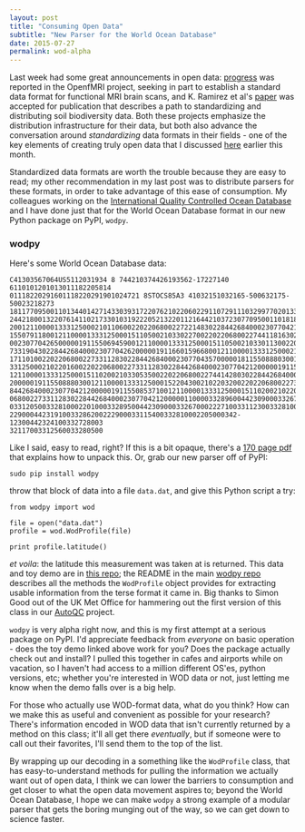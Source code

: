 ```yaml
---
layout: post
title: "Consuming Open Data"
subtitle: "New Parser for the World Ocean Database"
date: 2015-07-27
permalink: wod-alpha
---
```


Last week had some great announcements in open data: [progress][fMRI] was reported in the OpenfMRI project, seeking in part to establish a standard data format for functional MRI brain scans, and K. Ramirez et al's [paper][Ramirez] was accepted for publication that describes a path to standardizing and distributing soil biodiversity data. Both these projects emphasize the distribution infrastructure for their data, but both also advance the conversation around *standardizing* data formats in their fields - one of the key elements of creating truly open data that I discussed [here][opendata] earlier this month.

Standardized data formats are worth the trouble because they are easy to read; my other recommendation in my last post was to distribute parsers for these formats, in order to take advantage of this ease of consumption. My colleagues working on the [International Quality Controlled Ocean Database][iquod] and I have done just that for the World Ocean Database format in our new Python package on PyPI, `wodpy`.

### wodpy

Here's some World Ocean Database data:

```
C41303567064US5112031934 8 744210374426193562-17227140 6110101201013011182205814
01118220291601118220291901024721 8STOCS85A3 41032151032165-500632175-50023218273
18117709500110134401427143303931722076210220602291107291110329977020133023846181
24421800132207614110217330103192220521322011216442103723077095001101818115508527
20012110000133312500021011060022022068002272214830228442684000230770421200000191
15507911800121100001333125000151105002103302270022022068002274411816302284426840
00230770426500000191155069459001211000013331250001511050021033011300220220680022
73319043022844268400023077042620000019116601596680012110000133312500021022016002
17110100220220680022733112830228442684000230770435700000181155088803001211000013
33125000210220160022022068002273311283022844268400023077042120000019115508880300
12110000133312500015110200210330535002202206800227441428030228442684000230770421
20000019115508880300121100001333125000152204300210220320022022068002273312563022
84426840002307704212000001911550853710012110000133312500015110200210220160022022
06800227331128302284426840002307704212000001100003328960044230900033267500222650
03312050033281000220100033289500442309000332670002227100331123003328100022025002
22900044231910033286200222900033115400332810002205000342-12300442324100332728003
32117003312560033280500 

```

Like I said, easy to read, right? If this is a bit opaque, there's a [170 page pdf][wod] that explains how to unpack this. Or, grab our new parser off of PyPI:

```
sudo pip install wodpy
```

throw that block of data into a file `data.dat`, and give this Python script a try:

```
from wodpy import wod

file = open("data.dat")
profile = wod.WodProfile(file)

print profile.latitude()
```

*et voila*: the latitude this measurement was taken at is returned. This data and toy demo are in [this repo][toy]; the README in the main [wodpy repo][wodpy] describes all the methods the `WodProfile` object provides for extracting usable information from the terse format it came in. Big thanks to Simon Good out of the UK Met Office for hammering out the first version of this class in our [AutoQC][autoqc] project.

`wodpy` is very alpha right now, and this is my first attempt at a serious package on PyPI. I'd appreciate feedback from *everyone* on basic operation - does the toy demo linked above work for you? Does the package actually check out and install? I pulled this together in cafes and airports while on vacation, so I haven't had access to a million different OS'es, python versions, etc; whether you're interested in WOD data or not, just letting me know when the demo falls over is a big help.

For those who actually use WOD-format data, what do you think? How can we make this as useful and convenient as possible for your research? There's information encoded in WOD data that isn't currently returned by a method on this class; it'll all get there *eventually*, but if someone were to call out their favorites, I'll send them to the top of the list.

By wrapping up our decoding in a something like the `WodProfile` class, that has easy-to-understand methods for pulling the information we actually want out of open data, I think we can lower the barriers to consumption and get closer to what the open data movement aspires to; beyond the World Ocean Database, I hope we can make `wodpy` a strong example of a modular parser that gets the boring munging out of the way, so we can get down to science faster. 

[fMRI]: http://www.livescience.com/51523-massive-brain-scan-database-goes-online.html
[Ramirez]: http://journal.frontiersin.org/article/10.3389/fevo.2015.00091/abstract
[opendata]: blog/truly-open-data
[iquod]: https://github.com/IQuOD
[wod]: http://data.nodc.noaa.gov/woa/WOD/DOC/wodreadme.pdf
[toy]: https://github.com/BillMills/woddemo 
[wodpy]: https://github.com/BillMills/wodpy
[autoqc]: https://github.com/IQuOD/AutoQC